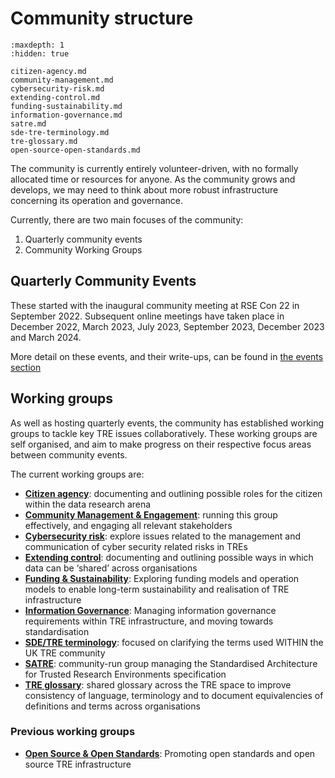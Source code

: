 # Community structure

```{toctree}
:maxdepth: 1
:hidden: true

citizen-agency.md
community-management.md
cybersecurity-risk.md
extending-control.md
funding-sustainability.md
information-governance.md
satre.md
sde-tre-terminology.md
tre-glossary.md
open-source-open-standards.md
```

The community is currently entirely volunteer-driven, with no formally allocated time or resources for anyone.
As the community grows and develops, we may need to think about more robust infrastructure concerning its operation and governance.

Currently, there are two main focuses of the community:

1. Quarterly community events
2. Community Working Groups

## Quarterly Community Events

These started with the inaugural community meeting at RSE Con 22 in September 2022.
Subsequent online meetings have taken place in December 2022, March 2023, July 2023, September 2023, December 2023 and March 2024.

More detail on these events, and their write-ups, can be found in [the events section](../events/index.md)

## Working groups

As well as hosting quarterly events, the community has established working groups to tackle key TRE issues collaboratively.
These working groups are self organised, and aim to make progress on their respective focus areas between community events.

The current working groups are:

- [**Citizen agency**](./citizen-agency.md): documenting and outlining possible roles for the citizen within the data research arena
- [**Community Management & Engagement**](./community-management.md): running this group effectively, and engaging all relevant stakeholders
- [**Cybersecurity risk**](./cybersecurity-risk.md): explore issues related to the management and communication of cyber security related risks in TREs
- [**Extending control**](./extending-control.md): documenting and outlining possible ways in which data can be ‘shared’ across organisations
- [**Funding & Sustainability**](./funding-sustainability.md): Exploring funding models and operation models to enable long-term sustainability and realisation of TRE infrastructure
- [**Information Governance**](./information-governance.md): Managing information governance requirements within TRE infrastructure, and moving towards standardisation
- [**SDE/TRE terminology**](./sde-tre-terminology.md): focused on clarifying the terms used WITHIN the UK TRE community
- [**SATRE**](./satre.md): community-run group managing the Standardised Architecture for Trusted Research Environments specification
- [**TRE glossary**](./tre-glossary.md): shared glossary across the TRE space to improve consistency of language, terminology and to document equivalencies of definitions and terms across organisations

### Previous working groups

- [**Open Source & Open Standards**](./open-source-open-standards.md): Promoting open standards and open source TRE infrastructure
